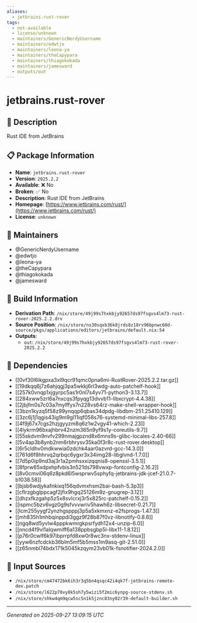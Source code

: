 ```yaml
---
aliases:
  - jetbrains.rust-rover
tags:
  - not-available
  - license/unknown
  - maintainers/GenericNerdyUsername
  - maintainers/edwtjo
  - maintainers/leona-ya
  - maintainers/theCapypara
  - maintainers/thiagokokada
  - maintainers/jamesward
  - outputs/out
---
```


# jetbrains.rust-rover

## 📝 Description

Rust IDE from JetBrains

## 📋 Package Information

- **Name**: `jetbrains.rust-rover`
- **Version**: `2025.2.2`
- **Available**: ❌ No
- **Broken**: ✅ No
- **Description**: Rust IDE from JetBrains
- **Homepage**: [https://www.jetbrains.com/rust/](https://www.jetbrains.com/rust/)
- **License**: `unknown`
## 👥 Maintainers

- @GenericNerdyUsername
- @edwtjo
- @leona-ya
- @theCapypara
- @thiagokokada
- @jamesward


## 🔧 Build Information

- **Derivation Path**: `/nix/store/49j99s7hxkbjy92657ds97fsgvs4lm73-rust-rover-2025.2.2.drv`
- **Source Position**: `/nix/store/ns30sqxb36k8jrds8z18rv96bpnwc60d-source/pkgs/applications/editors/jetbrains/default.nix:54`
- **Outputs**:
  - `out`:  `/nix/store/49j99s7hxkbjy92657ds97fsgvs4lm73-rust-rover-2025.2.2`

## 🔗 Dependencies

- [[0vf30l6ikgpxa3xl9qcr91qmc0pna6mi-RustRover-2025.2.2.tar.gz]]
- [[19dkqq6j7z6ahjqgj3pa5wkkj6rl3wdg-auto-patchelf-hook]]
- [[257k0vnqp1xjgyrpc5as1r0nl7s4yv71-python3-3.13.7]]
- [[284xww5zrl6a7nxcqs3fpyqg13dvvb11-libxcrypt-4.4.38]]
- [[2jbjfm0s7c03a7mylffys7n228vs64rz-make-shell-wrapper-hook]]
- [[3bzn1kyzq5f58z99ynqqp6qbas34dpdg-libdbm-251.25410.129]]
- [[3zc6j1j1qgis43ig9m9gl11iqf058s76-systemd-minimal-libs-257.8]]
- [[4f9j67x7cgs2hzjgyyzm8q6z1w2vgy41-which-2.23]]
- [[4lykrm96bxajhbrv42nzm365n9yf9s1y-coreutils-9.7]]
- [[55skdvm9nvfv299nmajgpznd8x6mns9s-glibc-locales-2.40-66]]
- [[5v4ap3b8ynb2nm6rbhrysv35ka0f3r8c-rust-rover.desktop]]
- [[6r5cldhv0mdkwwia0zdchk4aar0azvrd-gcc-14.3.0]]
- [[761d6f8hhrvq2qrbqc6ygxr3x34img28-libglvnd-1.7.0]]
- [[7d5p0ip9nd3aj3r1a2pmhsxxizqqnis8-openssl-3.5.1]]
- [[8fprw65xdpxhpfvbis3n521ds798vwxp-fontconfig-2.16.2]]
- [[8v0cmvi06q6z8pkd6l5wsprwv5sphyfq-jetbrains-jdk-jcef-21.0.7-b1038.58]]
- [[bjsb6wdjykafnkixq156qdvmxhsm2bai-bash-5.3p3]]
- [[cflrzgbglppcagf2jfix9hgq25126m9z-gnugrep-3.12]]
- [[dhzxfkzgahp5z5x8svlcrxj3r5x825rc-patchelf-0.15.2]]
- [[ispmc5bzv6vgz0g9sfvvvwriv5hawh6z-libsecret-0.21.7]]
- [[lcm255yygf2ynzhgspppj3p5a5xkmxnz-e2fsprogs-1.47.3]]
- [[mh835h1mhbqinppdi3ggz9f28b87f0vz-libnotify-0.8.6]]
- [[ngq8wd5yvlw4pppkwmrgkpsrfydh12x4-unzip-6.0]]
- [[nncd4f9vl1alqwmiff6a138ppbsgbp5l-libx11-1.8.12]]
- [[p76r0cwlf6k97ibprrpfd8xw0r8wc3nx-stdenv-linux]]
- [[yyw6nzfcdckb36blm5mf5b5mss1m9asq-git-2.51.0]]
- [[z65nmbl74bdx171k5045kzqym23vb01k-fsnotifier-2024.2.0]]

## 📁 Input Sources

- `/nix/store/cm47472bk6ih3r3q5bn4qsqc42i4qk7f-jetbrains-remote-dev.patch`
- `/nix/store/l622p70vy8k5sh7y5wizi5f2mic6ynpg-source-stdenv.sh`
- `/nix/store/shkw4qm9qcw5sc5n1k5jznc83ny02r39-default-builder.sh`

---
*Generated on 2025-09-27 13:09:15 UTC*

